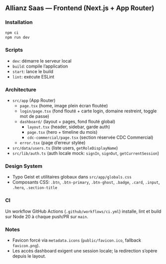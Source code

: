 ## Allianz Saas — Frontend (Next.js + App Router)

### Installation
```bash
npm ci
npm run dev
```

### Scripts
- `dev`: démarre le serveur local
- `build`: compile l’application
- `start`: lance le build
- `lint`: exécute ESLint

### Architecture
- `src/app` (App Router)
  - `page.tsx` (home, image plein écran floutée)
  - `login/page.tsx` (fond flouté + carte login, domaine restreint, toggle mot de passe)
  - `dashboard/` (layout + pages, fond flouté global)
    - `layout.tsx` (header, sidebar, garde auth)
    - `page.tsx` (hero + timeline du mois)
    - `cdc-commercial/page.tsx` (section réservée CDC Commercial)
  - `error.tsx` (page d’erreur stylée)
- `src/data/users.ts` (liste users, `getRoleDisplayName`)
- `src/lib/auth.ts` (auth locale mock: `signIn`, `signOut`, `getCurrentSession`)

### Design System
- Typo Geist et utilitaires globaux dans `src/app/globals.css`
- Composants CSS: `.btn`, `.btn-primary`, `.btn-ghost`, `.badge`, `.card`, `.input`, `.hero`, `.section-title`

### CI
Un workflow GitHub Actions (`.github/workflows/ci.yml`) installe, lint et build sur Node 20 à chaque push/PR sur `main`.

### Notes
- Favicon forcé via `metadata.icons` (`public/favicon.ico`, fallback `favicon.png`).
- Les accès dashboard exigent une session locale; la redirection s’opère depuis le layout.
